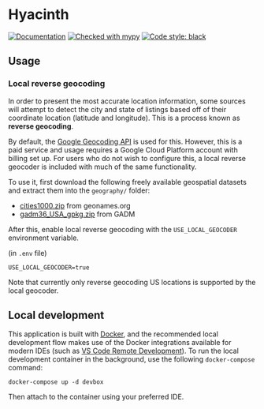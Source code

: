 # Hyacinth

[![Documentation](https://img.shields.io/github/workflow/status/stephanlensky/hyacinth/docs?label=docs)](https://slensky.com/hyacinth)
[![Checked with mypy](https://img.shields.io/badge/mypy-checked-blue.svg)](http://mypy-lang.org/)
[![Code style: black](https://img.shields.io/badge/code%20style-black-000000.svg)](https://github.com/psf/black)


## Usage

### Local reverse geocoding

In order to present the most accurate location information, some sources will attempt to detect the city and state of listings based off of their coordinate location (latitude and longitude). This is a process known as **reverse geocoding**.

By default, the [Google Geocoding API](https://developers.google.com/maps/documentation/geocoding/overview) is used for this. However, this is a paid service and usage requires a Google Cloud Platform account with billing set up. For users who do not wish to configure this, a local reverse geocoder is included with much of the same functionality.

To use it, first download the following freely available geospatial datasets and extract them into the `geography/` folder:

- [cities1000.zip](http://download.geonames.org/export/dump/cities1000.zip) from geonames.org
- [gadm36_USA_gpkg.zip](https://biogeo.ucdavis.edu/data/gadm3.6/gpkg/gadm36_USA_gpkg.zip) from GADM

After this, enable local reverse geocoding with the `USE_LOCAL_GEOCODER` environment variable.

(in `.env` file)
```
USE_LOCAL_GEOCODER=true
```

Note that currently only reverse geocoding US locations is supported by the local geocoder.

## Local development

This application is built with [Docker](https://www.docker.com/), and the recommended local development flow makes use of the Docker integrations available for modern IDEs (such as [VS Code Remote Development](https://code.visualstudio.com/docs/remote/remote-overview)). To run the local development container in the background, use the following `docker-compose` command:

```
docker-compose up -d devbox
```

Then attach to the container using your preferred IDE.
